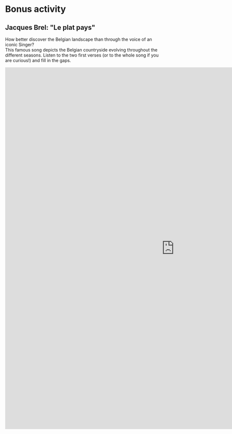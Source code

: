<h1>Bonus activity</h1>

<h2> Jacques Brel: "Le plat pays"</h2>
<p>
How better discover the Belgian landscape than through the voice of an iconic Singer? <br>
This famous song depicts the Belgian countryside evolving throughout the different seasons. Listen to the two first verses (or to the whole song if you are curious!) and fill in the gaps. 
</p>

<iframe src="https://h5p.org/h5p/embed/686659" width="1090" height="1167" frameborder="0" allowfullscreen="allowfullscreen"></iframe><script src="https://h5p.org/sites/all/modules/h5p/library/js/h5p-resizer.js" charset="UTF-8"></script>
